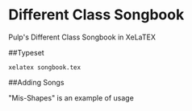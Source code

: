 Different Class Songbook
==============

Pulp's Different Class Songbook in XeLaTEX

##Typeset

`xelatex songbook.tex`

##Adding Songs

"Mis-Shapes" is an example of usage
